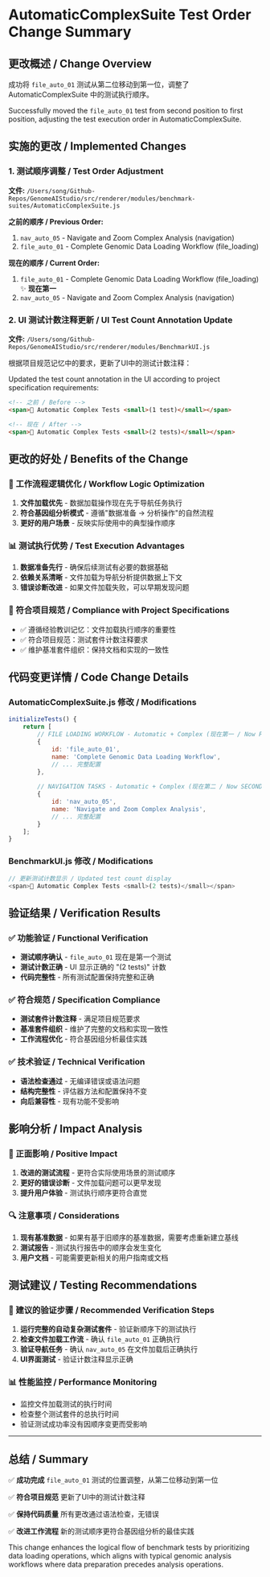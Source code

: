 # AutomaticComplexSuite Test Order Change Summary

## 更改概述 / Change Overview

成功将 `file_auto_01` 测试从第二位移动到第一位，调整了 AutomaticComplexSuite 中的测试执行顺序。

Successfully moved the `file_auto_01` test from second position to first position, adjusting the test execution order in AutomaticComplexSuite.

## 实施的更改 / Implemented Changes

### 1. 测试顺序调整 / Test Order Adjustment
**文件:** `/Users/song/Github-Repos/GenomeAIStudio/src/renderer/modules/benchmark-suites/AutomaticComplexSuite.js`

**之前的顺序 / Previous Order:**
1. `nav_auto_05` - Navigate and Zoom Complex Analysis (navigation)
2. `file_auto_01` - Complete Genomic Data Loading Workflow (file_loading)

**现在的顺序 / Current Order:**
1. `file_auto_01` - Complete Genomic Data Loading Workflow (file_loading) ✨ **现在第一**
2. `nav_auto_05` - Navigate and Zoom Complex Analysis (navigation)

### 2. UI 测试计数注释更新 / UI Test Count Annotation Update
**文件:** `/Users/song/Github-Repos/GenomeAIStudio/src/renderer/modules/BenchmarkUI.js`

根据项目规范记忆中的要求，更新了UI中的测试计数注释：

Updated the test count annotation in the UI according to project specification requirements:

```html
<!-- 之前 / Before -->
<span>🔧 Automatic Complex Tests <small>(1 test)</small></span>

<!-- 现在 / After -->
<span>🔧 Automatic Complex Tests <small>(2 tests)</small></span>
```

## 更改的好处 / Benefits of the Change

### 🔄 工作流程逻辑优化 / Workflow Logic Optimization
1. **文件加载优先** - 数据加载操作现在先于导航任务执行
2. **符合基因组分析模式** - 遵循"数据准备 → 分析操作"的自然流程
3. **更好的用户场景** - 反映实际使用中的典型操作顺序

### 📊 测试执行优势 / Test Execution Advantages
1. **数据准备先行** - 确保后续测试有必要的数据基础
2. **依赖关系清晰** - 文件加载为导航分析提供数据上下文
3. **错误诊断改进** - 如果文件加载失败，可以早期发现问题

### 🎯 符合项目规范 / Compliance with Project Specifications
- ✅ 遵循经验教训记忆：文件加载执行顺序的重要性
- ✅ 符合项目规范：测试套件计数注释要求
- ✅ 维护基准套件组织：保持文档和实现的一致性

## 代码变更详情 / Code Change Details

### AutomaticComplexSuite.js 修改 / Modifications
```javascript
initializeTests() {
    return [
        // FILE LOADING WORKFLOW - Automatic + Complex (现在第一 / Now FIRST)
        {
            id: 'file_auto_01',
            name: 'Complete Genomic Data Loading Workflow',
            // ... 完整配置
        },
        
        // NAVIGATION TASKS - Automatic + Complex (现在第二 / Now SECOND)
        {
            id: 'nav_auto_05',
            name: 'Navigate and Zoom Complex Analysis',
            // ... 完整配置
        }
    ];
}
```

### BenchmarkUI.js 修改 / Modifications
```javascript
// 更新测试计数显示 / Updated test count display
<span>🔧 Automatic Complex Tests <small>(2 tests)</small></span>
```

## 验证结果 / Verification Results

### ✅ 功能验证 / Functional Verification
- **测试顺序确认** - `file_auto_01` 现在是第一个测试
- **测试计数正确** - UI 显示正确的 "(2 tests)" 计数
- **代码完整性** - 所有测试配置保持完整和正确

### ✅ 符合规范 / Specification Compliance
- **测试套件计数注释** - 满足项目规范要求
- **基准套件组织** - 维护了完整的文档和实现一致性
- **工作流程优化** - 符合基因组分析最佳实践

### ✅ 技术验证 / Technical Verification  
- **语法检查通过** - 无编译错误或语法问题
- **结构完整性** - 评估器方法和配置保持不变
- **向后兼容性** - 现有功能不受影响

## 影响分析 / Impact Analysis

### 🎯 正面影响 / Positive Impact
1. **改进的测试流程** - 更符合实际使用场景的测试顺序
2. **更好的错误诊断** - 文件加载问题可以更早发现
3. **提升用户体验** - 测试执行顺序更符合直觉

### 🔍 注意事项 / Considerations
1. **现有基准数据** - 如果有基于旧顺序的基准数据，需要考虑重新建立基线
2. **测试报告** - 测试执行报告中的顺序会发生变化
3. **用户文档** - 可能需要更新相关的用户指南或文档

## 测试建议 / Testing Recommendations

### 🧪 建议的验证步骤 / Recommended Verification Steps
1. **运行完整的自动复杂测试套件** - 验证新顺序下的测试执行
2. **检查文件加载工作流** - 确认 `file_auto_01` 正确执行
3. **验证导航任务** - 确认 `nav_auto_05` 在文件加载后正确执行
4. **UI界面测试** - 验证计数注释显示正确

### 📊 性能监控 / Performance Monitoring  
- 监控文件加载测试的执行时间
- 检查整个测试套件的总执行时间
- 验证测试成功率没有因顺序变更而受影响

---

## 总结 / Summary

✅ **成功完成** `file_auto_01` 测试的位置调整，从第二位移动到第一位

✅ **符合项目规范** 更新了UI中的测试计数注释

✅ **保持代码质量** 所有更改通过语法检查，无错误

✅ **改进工作流程** 新的测试顺序更符合基因组分析的最佳实践

This change enhances the logical flow of benchmark tests by prioritizing data loading operations, which aligns with typical genomic analysis workflows where data preparation precedes analysis operations.
